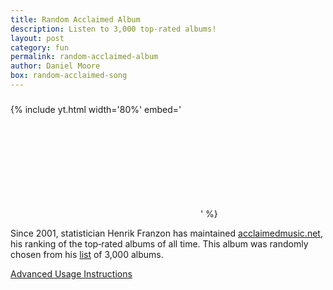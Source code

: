 ```yaml
---
title: Random Acclaimed Album
description: Listen to 3,000 top-rated albums!
layout: post
category: fun
permalink: random-acclaimed-album
author: Daniel Moore
box: random-acclaimed-song
---
```


<h3 id="song-title"></h3>

{% include yt.html width='80%' embed='
<iframe id="song" frameborder="0" allowfullscreen></iframe>
' %}

<p id="description">Since 2001, statistician Henrik Franzon has maintained <a href="http://acclaimedmusic.net">acclaimedmusic.net</a>, his ranking of the top&#8209;rated albums of all time. This album was randomly chosen from his <a href="http://www.acclaimedmusic.net/year/alltime_albums.htm">list</a> of 3,000 albums.</p>

<p id="next-song"></p>

<a href="javascript:;" id="dropdown" target="_self">Advanced Usage Instructions</a>
<div id="instructions" style="display:none;">
    <p>You can filter the album selection! Examples &ndash;</p>
    <ul>
        <li>
            <a target="_self" href="?year=19[6-7][0-9]">Albums released in the 1960's and 1970's.</a>
        </li>
        <li>
            <a target="_self" href="?artist=Bob+Marley|The.Wailers">Albums by Bob Marley.</a>
        </li>
        <li>
            <a target="_self" href="?album=love">Albums whose titles contain the word "love".</a>
        </li>
        <li>
            <a target="_self" href="?genre=disco|dream+pop">Dream pop and disco albums.</a>
        </li>
    </ul>
   <p>Also note that each artist's name and most albums' names have links to their Wikipedia pages. To&nbsp;see an album's genres, mouse over the album's name.</p>
</div>

<script src="/js/URI.js"></script>
<script src="/js/albums.js"></script>
<script>
    const is_firefox = typeof(InstallTrigger) !== "undefined"
    const next_song = document.querySelector("#next-song")
    next_song.innerHTML = is_firefox ? `Click <a href='${window.location.href}' target='_self'>here</a> for another!` : "Refresh the page for another!"

    function random(x) { return Math.floor(x * Math.random()) }
    function choice(a) { return a[random(a.length)] }
    function wiki_link(title) {
        if (title.startsWith("http")) {
            return title
        }
        const escaped = title.replace(/ /g, "_").replace(/'/g, "&#39;")
        return `https://en.wikipedia.org/wiki/${escaped}`
    }
    const iframe = document.querySelector("#song");
    const title = document.querySelector("#song-title");
    const params = new URI(window.location.href).search(true)
    var pool = albums
    var regex = ""
    try {
    if ("artist" in params) {
        pool = pool.filter(s => new RegExp(params.artist, "i").exec(s.split("|")[0]) !== null)
    }
    if ("song" in params) {
        pool = pool.filter(s => new RegExp(params.song, "i").exec(s.split("|")[1]) !== null)
    }
    if ("album" in params) {
        pool = pool.filter(s => new RegExp(params.album, "i").exec(s.split("|")[1]) !== null)
    }
    if ("year" in params) {
        pool = pool.filter(s => new RegExp(params.year, "i").exec(s.split("|")[2]) !== null)
    }
    if ("genre" in params) {
        pool = pool.filter(s => new RegExp(params.genre, "i").exec(s.split("|")[7]) !== null)
    }
    } catch (e) { }
    if (pool.length === 0) { pool = albums }
    if (pool.length !== albums.length) {
        pool.sort()
        console.log(pool.map(s => s.split("|").slice(0,3).concat(s.split("|").slice(7,8))))
    }
    const info = choice(pool).split("|")
    iframe.src = info[3].startsWith("http") ? info[3] : `https://youtube.com/embed/playlist?list=${info[3]}`
    const wikiLink = `<a style='text-decoration:none;border-bottom:none;' href=${wiki_link(info[0])}>${info[0]}</a>`
    // const songLink = `<a style='text-decoration:none;border-bottom:none;' href=${wiki_link(info[5])}>${info[1]}</a>`
    const artistLink = `<a style='text-decoration:none;border-bottom:none;' href=${wiki_link(info[6])}>${info[0]}</a>`
    // const songLink = `<a style='text-decoration:none;border-bottom:none;' href='http://acclaimedmusic.net/album/${info[4]}.htm'>${info[1]}</a>`
    const songLink = info[5] == '' ? `<span title="${info[7].split(';').join(', ')}">${info[1]}</span>` : `<a title="${info[7].split(';').join(', ')}" style='text-decoration:none;border-bottom:none;' href=${wiki_link(info[5])}>${info[1]}</a>`
    title.innerHTML = `${artistLink} - ${songLink} (${info[2]})`
    document.title  = `${info[0]} - ${info[1]} (${info[2]})`
</script>

<br>
<br>
<br>
